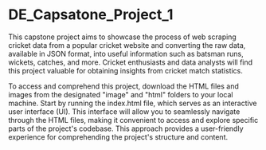 # DE_Capsatone_Project_1

This capstone project aims to showcase the process of web scraping cricket data from a popular cricket website and converting the raw data, available in JSON format, into useful information such as batsman runs, wickets, catches, and more. Cricket enthusiasts and data analysts will find this project valuable for obtaining insights from cricket match statistics.

To access and comprehend this project, download the HTML files and images from the designated "image" and "html" folders to your local machine. Start by running the index.html file, which serves as an interactive user interface (UI). This interface will allow you to seamlessly navigate through the HTML files, making it convenient to access and explore specific parts of the project's codebase. This approach provides a user-friendly experience for comprehending the project's structure and content.
